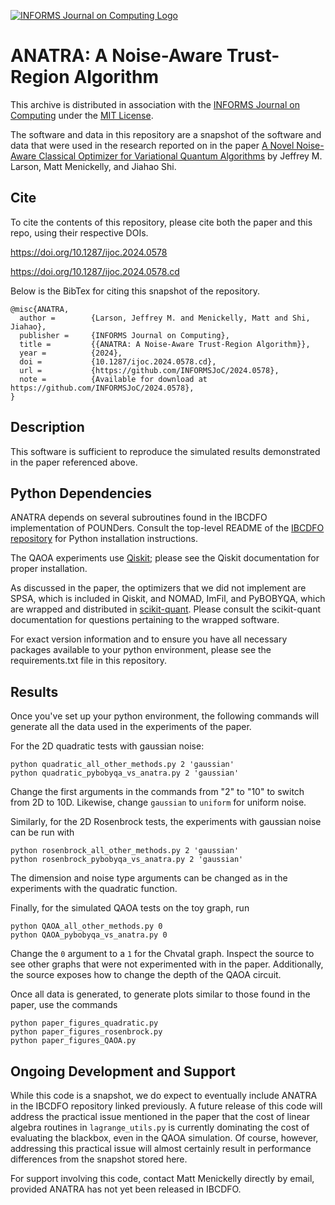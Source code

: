 [![INFORMS Journal on Computing Logo](https://INFORMSJoC.github.io/logos/INFORMS_Journal_on_Computing_Header.jpg)](https://pubsonline.informs.org/journal/ijoc)

# ANATRA: A Noise-Aware Trust-Region Algorithm

This archive is distributed in association with the [INFORMS Journal on
Computing](https://pubsonline.informs.org/journal/ijoc) under the [MIT License](LICENSE).

The software and data in this repository are a snapshot of the software and data
that were used in the research reported on in the paper 
[A Novel Noise-Aware Classical Optimizer for Variational Quantum Algorithms](https://doi.org/10.1287/ijoc.2024.0578) by 
Jeffrey M. Larson, Matt Menickelly, and Jiahao Shi.

## Cite

To cite the contents of this repository, please cite both the paper and this repo, using their respective DOIs.

https://doi.org/10.1287/ijoc.2024.0578

https://doi.org/10.1287/ijoc.2024.0578.cd

Below is the BibTex for citing this snapshot of the repository.

```
@misc{ANATRA,
  author =        {Larson, Jeffrey M. and Menickelly, Matt and Shi, Jiahao},
  publisher =     {INFORMS Journal on Computing},
  title =         {{ANATRA: A Noise-Aware Trust-Region Algorithm}},
  year =          {2024},
  doi =           {10.1287/ijoc.2024.0578.cd},
  url =           {https://github.com/INFORMSJoC/2024.0578},
  note =          {Available for download at https://github.com/INFORMSJoC/2024.0578},
}  
```

## Description

This software is sufficient to reproduce the simulated results demonstrated in the paper
referenced above. 

## Python Dependencies

ANATRA depends on several subroutines found in the IBCDFO implementation of POUNDers.
Consult the top-level README of the [IBCDFO repository](https://github.com/POptUS/IBCDFO)
for Python installation instructions.

The QAOA experiments use [Qiskit](https://github.com/Qiskit); 
please see the Qiskit documentation for proper installation.

As discussed in the paper, the optimizers that we did not implement are SPSA, which is included in Qiskit, and NOMAD,
ImFil, and PyBOBYQA, which are wrapped and distributed in [scikit-quant](https://scikit-quant.readthedocs.io/en/latest/). 
Please consult the scikit-quant documentation for questions pertaining to the wrapped software. 

For exact version information and to ensure you have all necessary packages available to your python environment,
please see the requirements.txt file in this repository. 

## Results

Once you've set up your python environment, the following commands will generate all the data used in the experiments
of the paper.

For the 2D quadratic tests with gaussian noise: 
````
python quadratic_all_other_methods.py 2 'gaussian'
python quadratic_pybobyqa_vs_anatra.py 2 'gaussian'
````
Change the first arguments in the commands from "2" to "10" to switch from 2D to 10D.
Likewise, change `gaussian` to `uniform` for uniform noise. 

Similarly, for the 2D Rosenbrock tests, the experiments with gaussian noise can be run with 
````
python rosenbrock_all_other_methods.py 2 'gaussian'
python rosenbrock_pybobyqa_vs_anatra.py 2 'gaussian'
````

The dimension and noise type arguments can be changed as in the experiments with the quadratic function. 

Finally, for the simulated QAOA tests on the toy graph, run
````
python QAOA_all_other_methods.py 0
python QAOA_pybobyqa_vs_anatra.py 0
````
Change the `0` argument to a `1` for the Chvatal graph. Inspect the source to see other graphs that were not experimented
with in the paper. Additionally, the source exposes how to change the depth of the QAOA circuit. 

Once all data is generated, to generate plots similar to those found in the paper, use the commands
````
python paper_figures_quadratic.py
python paper_figures_rosenbrock.py
python paper_figures_QAOA.py
````


## Ongoing Development and Support 
While this code is a snapshot, we do expect to eventually include ANATRA in the IBCDFO repository linked previously. 
A future release of this code will address the practical issue mentioned in the paper that the cost of linear algebra
routines in `lagrange_utils.py` is currently dominating the cost of evaluating the blackbox, even in the QAOA
simulation. Of course, however, addressing this practical issue will almost certainly result in performance differences
from the snapshot stored here.

For support involving this code, contact Matt Menickelly directly by email, provided ANATRA has not yet been released 
in IBCDFO. 